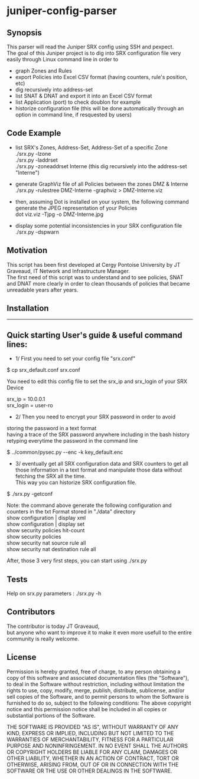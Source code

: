# juniper-config-parser

## Synopsis

This parser will read the Juniper SRX config using SSH and pexpect.<br>
The goal of this Juniper project is to dig into SRX configuration file very easily through Linux command line in order to
- graph Zones and Rules
- export Policies into Excel CSV format (having counters, rule's position, etc)
- dig recursively into address-set
- list SNAT & DNAT and export it into an Excel CSV format
- list Application (port) to check doublon for example
- historize configuration file (this will be done automatically through an option in command line, if resquested by users)

## Code Example

* list SRX's Zones, Address-Set, Address-Set of a specific Zone <br>
./srx.py -lzone<br>
./srx.py -laddrset<br>
./srx.py -zoneaddrset Interne (this dig recursively into the address-set "Interne")<br>

* generate GraphViz file of all Policies between the zones DMZ & Interne<br>
./srx.py -rulestree DMZ-Interne -graphviz > DMZ-Interne.viz

* then, assuming Dot is installed on your system, the following command generate the JPEG representation of your Policies<br>
dot viz.viz -Tjpg -o DMZ-Interne.jpg

* display some potential inconsistencies in your SRX configuration file<br>
./srx.py -dspwarn

## Motivation

This script has been first developed at Cergy Pontoise University by JT Graveaud, IT Network and Infrastructure Manager.<br>
The first need of this script was to understand and to see policies, SNAT and DNAT more clearly in order to clean thousands of policies that became unreadable years after years. 

## Installation

------------------
Quick starting User's guide & useful command lines:
------------------
- 1/ First you need to set your config file "srx.conf"

$ cp srx_default.conf srx.conf

You need to edit this config file to set the srx_ip and srx_login of your SRX Device

srx_ip = 10.0.0.1<br>
srx_login = user-ro<br>

- 2/ Then you need to encrypt your SRX password in order to avoid

storing the password in a text format<br>
having a trace of the SRX password anywhere including in the bash history<br>
retyping everytime the password in the command line<br>

$ ../common/pysec.py --enc -k key_default.enc

- 3/ eventually get all SRX configuration data and SRX counters to get all those information in a text format
   and manipulate those data without fetching the SRX all the time.<br>
   This way you can historize SRX configuration file.
   
$ ./srx.py -getconf

Note: the command above generate the following configuration and counters in the txt Format stored in "./data" directory<br>
show configuration | display xml<br>
show configuration | display set<br>
show security policies hit-count<br>
show security policies<br>
show security nat source rule all<br>
show security nat destination rule all<br>

After, those 3 very first steps, you can start using ./srx.py

## Tests

Help on srx.py parameters : ./srx.py -h


## Contributors

The contributor is today JT Graveaud,<br>
but anyone who want to improve it to make it even more usefull to the entire community is really welcome.

## License

Permission is hereby granted, free of charge, to any person obtaining a copy of this software and associated documentation files (the "Software"), to deal in the Software without restriction, including without limitation the rights to use, copy, modify, merge, publish, distribute, sublicense, and/or sell copies of the Software, and to permit persons to whom the Software is furnished to do so, subject to the following conditions:
The above copyright notice and this permission notice shall be included in all copies or substantial portions of the Software.

THE SOFTWARE IS PROVIDED "AS IS", WITHOUT WARRANTY OF ANY KIND, EXPRESS OR IMPLIED, INCLUDING BUT NOT LIMITED TO THE WARRANTIES OF MERCHANTABILITY, FITNESS FOR A PARTICULAR PURPOSE AND NONINFRINGEMENT.
IN NO EVENT SHALL THE AUTHORS OR COPYRIGHT HOLDERS BE LIABLE FOR ANY CLAIM, DAMAGES OR OTHER LIABILITY, WHETHER IN AN ACTION OF CONTRACT, TORT OR OTHERWISE, ARISING FROM, OUT OF OR IN CONNECTION WITH THE SOFTWARE OR THE USE OR OTHER DEALINGS IN THE SOFTWARE.
